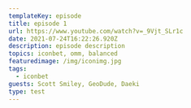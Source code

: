 ```yaml
---
templateKey: episode
title: episode 1
url: https://www.youtube.com/watch?v=_9Vjt_SLr1c
date: 2021-07-24T16:22:26.920Z
description: episode description
topics: iconbet, omm, balanced
featuredimage: /img/iconimg.jpg
tags:
  - iconbet
guests: Scott Smiley, GeoDude, Daeki
type: test
---
```

